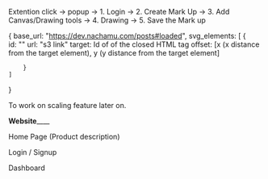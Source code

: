 
Extention click -> popup -> 1. Login -> 2. Create Mark Up -> 3. Add Canvas/Drawing tools -> 4. Drawing -> 5. Save the Mark up

{
	base_url: "https://dev.nachamu.com/posts#loaded",
	svg_elements: [
		{	
			id: ""
			url: "s3 link"
			target: Id of of the closed HTML tag
			offset: [x (x distance from the target element), y (y distance from the target element]
					
		}
	]
}



To work on scaling feature later on.



__________________________Website______________________________

Home Page (Product description)

Login / Signup

Dashboard